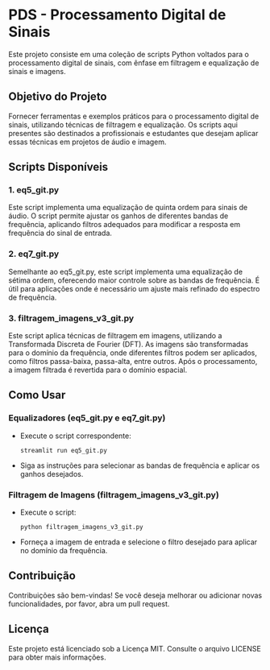 # PDS - Processamento Digital de Sinais

Este projeto consiste em uma coleção de scripts Python voltados para o processamento digital de sinais, com ênfase em filtragem e equalização de sinais e imagens.

## Objetivo do Projeto

Fornecer ferramentas e exemplos práticos para o processamento digital de sinais, utilizando técnicas de filtragem e equalização. Os scripts aqui presentes são destinados a profissionais e estudantes que desejam aplicar essas técnicas em projetos de áudio e imagem.

## Scripts Disponíveis

### 1. eq5_git.py

Este script implementa uma equalização de quinta ordem para sinais de áudio. O script permite ajustar os ganhos de diferentes bandas de frequência, aplicando filtros adequados para modificar a resposta em frequência do sinal de entrada.

### 2. eq7_git.py

Semelhante ao eq5_git.py, este script implementa uma equalização de sétima ordem, oferecendo maior controle sobre as bandas de frequência. É útil para aplicações onde é necessário um ajuste mais refinado do espectro de frequência.

### 3. filtragem_imagens_v3_git.py

Este script aplica técnicas de filtragem em imagens, utilizando a Transformada Discreta de Fourier (DFT). As imagens são transformadas para o domínio da frequência, onde diferentes filtros podem ser aplicados, como filtros passa-baixa, passa-alta, entre outros. Após o processamento, a imagem filtrada é revertida para o domínio espacial.

## Como Usar

### Equalizadores (eq5_git.py e eq7_git.py)
- Execute o script correspondente:
    ```
    streamlit run eq5_git.py
    ```
- Siga as instruções para selecionar as bandas de frequência e aplicar os ganhos desejados.

### Filtragem de Imagens (filtragem_imagens_v3_git.py)
- Execute o script:
    ```
    python filtragem_imagens_v3_git.py
    ```
- Forneça a imagem de entrada e selecione o filtro desejado para aplicar no domínio da frequência.

## Contribuição

Contribuições são bem-vindas! Se você deseja melhorar ou adicionar novas funcionalidades, por favor, abra um pull request.

## Licença

Este projeto está licenciado sob a Licença MIT. Consulte o arquivo LICENSE para obter mais informações.
